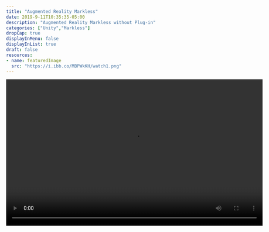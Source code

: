 ```yaml
---
title: "Augmented Reality Markless"
date: 2019-9-11T10:35:35-05:00
description: "Augmented Reality Markless without Plug-in"
categories: ["Unity","Markless"]
dropCap: true
displayInMenu: false
displayInList: true
draft: false
resources:
- name: featuredImage
  src: "https://i.ibb.co/MBPWkKH/watch1.png"
---
```



<video width="700" height="400" controls>
  <source src="https://thumbs.gfycat.com/BleakDisgustingBinturong-mobile.mp4" type="video/mp4">
</video>